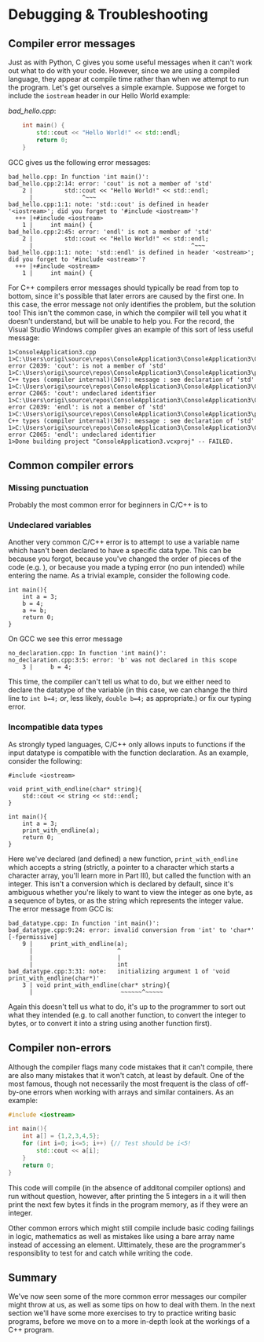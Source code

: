 # Debugging & Troubleshooting

## Compiler error messages

Just as with Python, C gives you some useful messages when it can't work out what to do with your code. However, since we are using a compiled language, they appear at compile time rather than when we attempt to run the program. Let's get ourselves a simple example. Suppose we forget to include the `iostream` header in our Hello World example:

_bad_hello.cpp_:
```c++
    int main() {
        std::cout << "Hello World!" << std::endl;
        return 0;
    }
```

GCC gives us the following error messages:

```
bad_hello.cpp: In function 'int main()':
bad_hello.cpp:2:14: error: 'cout' is not a member of 'std'
    2 |         std::cout << "Hello World!" << std::endl;
      |              ^~~~
bad_hello.cpp:1:1: note: 'std::cout' is defined in header '<iostream>'; did you forget to '#include <iostream>'?
  +++ |+#include <iostream>
    1 |     int main() {
bad_hello.cpp:2:45: error: 'endl' is not a member of 'std'
    2 |         std::cout << "Hello World!" << std::endl;
      |                                             ^~~~
bad_hello.cpp:1:1: note: 'std::endl' is defined in header '<ostream>'; did you forget to '#include <ostream>'?
  +++ |+#include <ostream>
    1 |     int main() {
```

For C++ compilers error messages should typically be read from top to bottom, since it's possible that later errors are caused by the first one. In this case, the error message not only identifies the problem, but the solution too! This isn't the common case, in which the compiler will tell you what it doesn't understand, but will be unable to help you. For the record, the Visual Studio Windows compiler gives an example of this sort of less useful message:

```
1>ConsoleApplication3.cpp
1>C:\Users\origi\source\repos\ConsoleApplication3\ConsoleApplication3\ConsoleApplication3.cpp(2,10): error C2039: 'cout': is not a member of 'std'
1>C:\Users\origi\source\repos\ConsoleApplication3\ConsoleApplication3\predefined C++ types (compiler internal)(367): message : see declaration of 'std'
1>C:\Users\origi\source\repos\ConsoleApplication3\ConsoleApplication3\ConsoleApplication3.cpp(2,15): error C2065: 'cout': undeclared identifier
1>C:\Users\origi\source\repos\ConsoleApplication3\ConsoleApplication3\ConsoleApplication3.cpp(2,41): error C2039: 'endl': is not a member of 'std'
1>C:\Users\origi\source\repos\ConsoleApplication3\ConsoleApplication3\predefined C++ types (compiler internal)(367): message : see declaration of 'std'
1>C:\Users\origi\source\repos\ConsoleApplication3\ConsoleApplication3\ConsoleApplication3.cpp(2,45): error C2065: 'endl': undeclared identifier
1>Done building project "ConsoleApplication3.vcxproj" -- FAILED.
```

## Common compiler errors

### Missing punctuation

Probably the most common error for beginners in C/C++ is to 

### Undeclared variables

Another very common C/C++ error is to attempt to use a variable name which hasn't been declared to have a specific data type. This can be because you forgot, because you've changed the order of pieces of the code (e.g. ), or because you made a typing error (no pun intended) while entering the name. As a trivial example, consider the following code.

```
int main(){
    int a = 3;
    b = 4;
    a += b;
    return 0;
}
```

On GCC we see this error message

```
no_declaration.cpp: In function 'int main()':
no_declaration.cpp:3:5: error: 'b' was not declared in this scope
    3 |     b = 4;
```

This time, the compiler can't tell us what to do, but we either need to declare the datatype of the variable (in this case, we can change the third line to `int b=4;` _or_, less likely, `double b=4;` as appropriate.) or fix our typing error.

### Incompatible data types

As strongly typed languages, C/C++ only allows inputs to functions if the input datatype is compatible with the function declaration. As an example, consider the following:


```
#include <iostream>

void print_with_endline(char* string){
    std::cout << string << std::endl;
}

int main(){
    int a = 3;
    print_with_endline(a);
    return 0;
}
```

Here we've declared (and defined) a new function, `print_with_endline` which accepts a string (strictly, a pointer to a character which starts a character array, you'll learn more in Part III), but called the function with an integer. This isn't a conversion which is declared by default, since it's ambiguous whether you're likely to want to view the integer as one byte, as a sequence of bytes, or as the string which represents the integer value. The error message from GCC is:

```
bad_datatype.cpp: In function 'int main()':
bad_datatype.cpp:9:24: error: invalid conversion from 'int' to 'char*' [-fpermissive]
    9 |     print_with_endline(a);
      |                        ^
      |                        |
      |                        int
bad_datatype.cpp:3:31: note:   initializing argument 1 of 'void print_with_endline(char*)'
    3 | void print_with_endline(char* string){
      |                         ~~~~~~^~~~~~
```

Again this doesn't tell us what to do, it's up to the programmer to sort out what they intended (e.g. to call another function, to convert the integer to bytes, or to convert it into a string using another function first).

## Compiler non-errors

Although the compiler flags many code mistakes that it can't compile, there are also many mistakes that it won't catch, at least by default. One of the most famous, though not necessarily the most frequent is the class of off-by-one errors when working with arrays and similar containers. As an example:

```c++
#include <iostream>

int main(){
    int a[] = {1,2,3,4,5};
    for (int i=0; i<=5; i++) {// Test should be i<5!
        std::cout << a[i];
    }
    return 0;
}
```

This code will compile (in the absence of additonal compiler options) and run without question, however, after printing the 5 integers in `a` it will then print the next few bytes it finds in the program memory, as if they were an integer.

Other common errors which might still compile include basic coding failings in logic, mathematics as well as mistakes like using a bare array name instead of accessing an element. Ulttimately, these are the programmer's responsiblity to test for and catch while writing the code.


## Summary

We've now seen some of the more common error messages our compiler might throw at us, as well as some tips on how to deal with them. In the next section we'll have some more exercises to try to practice writing basic programs, before we move on to a more in-depth look at the workings of a C++ program.
